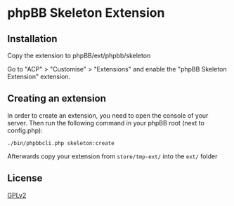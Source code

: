 # phpBB Skeleton Extension

## Installation

Copy the extension to phpBB/ext/phpbb/skeleton

Go to "ACP" > "Customise" > "Extensions" and enable the "phpBB Skeleton Extension" extension.

## Creating an extension

In order to create an extension, you need to open the console of your server.
Then run the following command in your phpBB root (next to config.php):

    ./bin/phpbbcli.php skeleton:create

Afterwards copy your extension from `store/tmp-ext/` into the `ext/` folder

## License

[GPLv2](license.txt)
